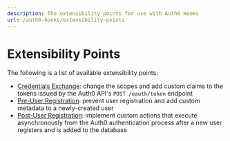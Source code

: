 ```yaml
---
description: The extensibility points for use with Auth0 Hooks
url: /auth0-hooks/extensibility-points
---
```


# Extensibility Points

The following is a list of available extensibility points:

- [Credentials Exchange](/auth0-hooks/extensibility-points/credentials-exchange): change the scopes and add custom claims to the tokens issued by the Auth0 API's `POST /oauth/token` endpoint
- [Pre-User Registration](/auth0-hooks/extensibility-points/pre-user-registration): prevent user registration and add custom metadata to a newly-created user
- [Post-User Registration](/auth0-hooks/extensibility-points/post-user-registration): implement custom actions that execute asynchronously from the Auth0 authentication process after a new user registers and is added to the database
